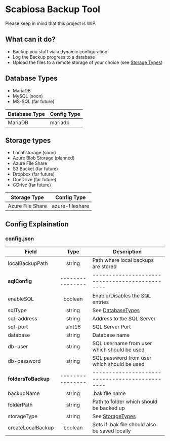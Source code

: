 # Scabiosa Backup Tool

Please keep in mind that this project is WIP.

## What can it do?
- Backup you stuff via a dynamic configuration
- Log the Backup progress to a database 
- Upload the files to a remote storage of your choice (see [Storage Types](#storage-types))


## Database Types
- MariaDB
- MySQL (soon)
- MS-SQL (far future)

| Database Type     | Config Type               |
|-------------------|---------------------------|
| MariaDB           | mariadb                   |


## Storage types
- Local storage (soon)
- Azure Blob Storage (planned)
- Azure File Share
- S3 Bucket (far future)
- Dropbox (far future)
- OneDrive (far future)
- GDrive (far future)

| Storage Type            | Config Type              |
|-------------------------|--------------------------|
| Azure File Share        | azure-fileshare          |


## Config Explaination

### config.json
| Field               | Type             | Description                                    |
|---------------------|:----------------:|------------------------------------------------|
| localBackupPath     | string           | Path where local backups are stored            |
| **sqlConfig**       | ---------------- | ---------------------------------------------- | 
| enableSQL           | boolean          | Enable/Disables the SQL entries
| sqlType             | string           | See [DatabaseTypes](#database-types)           |
| sql-address         | string           | Address to the SQL Server                      |
| sql-port            | uint16           | SQL Server Port                                |
| database            | string           | Database name                                  |
| db-user             | string           | SQL username from user which should be used    |
| db-password         | string           | SQL password from user which should be used    |
| **foldersToBackup** | ---------------- | ---------------------------------------------- |
| backupName          | string           | .bak file name                                 |
| folderPath          | string           | Path to folder which should be backed up       |
| storageType         | string           | See [StorageTypes](#storage-types)             |
| createLocalBackup   | boolean          | Sets if .bak file should also be saved locally |